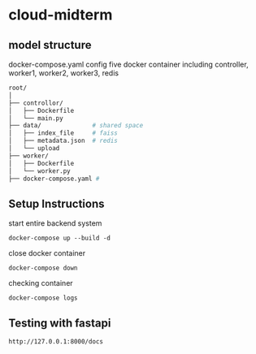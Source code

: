 # cloud-midterm
## model structure
docker-compose.yaml config five docker container including controller, worker1, worker2, worker3, redis 
```sh
root/
│
├── controllor/                                
│   ├── Dockerfile                
│   └── main.py                     
├── data/              # shared space
│   ├── index_file     # faiss    
│   ├── metadata.json  # redis    
│   └── upload 
├── worker/
│   ├── Dockerfile    
│   └── worker.py
├── docker-compose.yaml #
```
## Setup Instructions
start entire backend system
```
docker-compose up --build -d
```
close docker container
```
docker-compose down
```
checking container
```
docker-compose logs
```

## Testing with fastapi
```
http://127.0.0.1:8000/docs
```